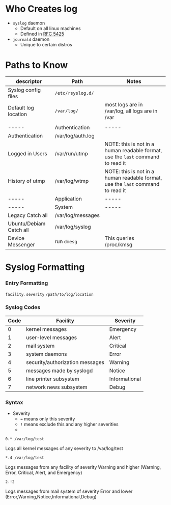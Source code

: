 # Who Creates log
- `syslog` daemon
  - Default on all linux machines
  - Defined in [RFC 5425](https://tools.ietf.org/html/rfc5424)
- `journald` daemon
  - Unique to certain distros

# Paths to Know
| descriptor | Path | Notes |
| ---------- | ---- | ----- | 
| Syslog config files | `/etc/rsyslog.d/` | |
| Default log location | `/var/log/` | most logs are in /var/log, all logs are in /var |
| | | |
| ----- | Authentication | ----- |
| Authentication | /var/log/auth.log | |
| Logged in Users | /var/run/utmp | NOTE: this is not in a human readable format, use the `last` command to read it |
| History of utmp | /var/log/wtmp | NOTE: this is not in a human readable format, use the `last` command to read it |
| ----- | Application | ----- |
| ----- | System | ----- |
| Legacy Catch all | /var/log/messages | |
| Ubuntu/Debiam Catch all | /var/log/syslog | |
| Device Messenger | run `dmesg` | This queries /proc/kmsg |

# Syslog Formatting

### Entry Formatting
`facility`. `severity` `/path/to/log/location`

### Syslog Codes
| Code | Facility | Severity |
| ---- | -------- | -------- |
| 0 | kernel messages | Emergency |
| 1 | user-level messages | Alert |
| 2 | mail system | Critical |
| 3 | system daemons | Error |
| 4 | security/authorization messages | Warning |
| 5 | messages made by syslogd | Notice |
| 6 | line printer subsystem | Informational |
| 7 | network news subsystem | Debug |

### Syntax
- Severity
  - `=` means only this severity
  - `!` means exclude this and any higher severities
  - 

```
0.* /var/log/test
```
Logs all kernel messages of any severity to /var/log/test

```
*.4 /var/log/test
```
Logs messages from any facility of severity Warning and higher (Warning, Error, Critical, Alert, and Emergency)

```
2.!2
```
Logs messages from mail system of severity Error and lower (Error,Warning,Notice,Informational,Debug)
